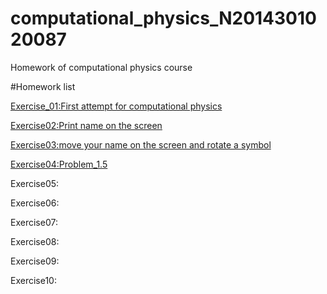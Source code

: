 # computational_physics_N2014301020087
Homework of computational physics course

#Homework list

[Exercise_01:First attempt for computational physics](https://www.zybuluo.com/Guozhongzhi/note/493534)

[Exercise02:Print name on the screen](https://github.com/Guozhongzhi/Homework-materials/blob/master/README.md)

[Exercise03:move your name on the screen and rotate a symbol](https://www.zybuluo.com/Guozhongzhi/note/513305)

[Exercise04:Problem_1.5](https://www.zybuluo.com/Guozhongzhi/note/520852)

Exercise05:

Exercise06: 

Exercise07: 

Exercise08: 

Exercise09: 

Exercise10:
